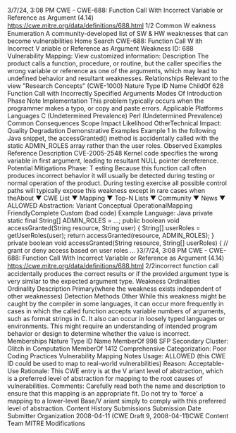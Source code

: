 3/7/24, 3:08 PM CWE - CWE-688: Function Call With Incorrect Variable or Reference as Argument (4.14)
https://cwe.mitre.org/data/deﬁnitions/688.html 1/2
Common W eakness Enumeration
A community-developed list of SW & HW weaknesses that can become
vulnerabilities
Home Search
CWE-688: Function Call W ith Incorrect V ariable or Reference as Argument
Weakness ID: 688
Vulnerability Mapping: 
View customized information:
 Description
The product calls a function, procedure, or routine, but the caller specifies the wrong variable or reference as one of the arguments,
which may lead to undefined behavior and resultant weaknesses.
 Relationships
 Relevant to the view "Research Concepts" (CWE-1000)
Nature Type ID Name
ChildOf 628 Function Call with Incorrectly Specified Arguments
 Modes Of Introduction
Phase Note
Implementation This problem typically occurs when the programmer makes a typo, or copy and paste errors.
 Applicable Platforms
Languages
C (Undetermined Prevalence)
Perl (Undetermined Prevalence)
 Common Consequences
Scope Impact Likelihood
OtherTechnical Impact: Quality Degradation
 Demonstrative Examples
Example 1
In the following Java snippet, the accessGranted() method is accidentally called with the static ADMIN\_ROLES array rather than the
user roles.
 Observed Examples
Reference Description
CVE-2005-2548 Kernel code specifies the wrong variable in first argument, leading to resultant NULL pointer
dereference.
 Potential Mitigations
Phase: T esting
Because this function call often produces incorrect behavior it will usually be detected during testing or normal operation of the
product. During testing exercise all possible control paths will typically expose this weakness except in rare cases when theAbout ▼ CWE List ▼ Mapping ▼ Top-N Lists ▼ Community ▼ News ▼
ALLOWED
Abstraction: Variant
Conceptual OperationalMapping
FriendlyComplete Custom
(bad code) Example Language: Java 
private static final String[] ADMIN\_ROLES = ...;
public boolean void accessGranted(String resource, String user) {
String[] userRoles = getUserRoles(user);
return accessGranted(resource, ADMIN\_ROLES);
}
private boolean void accessGranted(String resource, String[] userRoles) {
// grant or deny access based on user roles
...
}3/7/24, 3:08 PM CWE - CWE-688: Function Call With Incorrect Variable or Reference as Argument (4.14)
https://cwe.mitre.org/data/deﬁnitions/688.html 2/2incorrect function call accidentally produces the correct results or if the provided argument type is very similar to the expected
argument type.
 Weakness Ordinalities
Ordinality Description
Primary(where the weakness exists independent of other weaknesses)
 Detection Methods
Other
While this weakness might be caught by the compiler in some languages, it can occur more frequently in cases in which the
called function accepts variable numbers of arguments, such as format strings in C. It also can occur in loosely typed languages
or environments. This might require an understanding of intended program behavior or design to determine whether the value is
incorrect.
 Memberships
Nature Type ID Name
MemberOf 998 SFP Secondary Cluster: Glitch in Computation
MemberOf 1412 Comprehensive Categorization: Poor Coding Practices
 Vulnerability Mapping Notes
Usage: ALLOWED (this CWE ID could be used to map to real-world vulnerabilities)
Reason: Acceptable-Use
Rationale:
This CWE entry is at the V ariant level of abstraction, which is a preferred level of abstraction for mapping to the root causes of
vulnerabilities.
Comments:
Carefully read both the name and description to ensure that this mapping is an appropriate fit. Do not try to 'force' a mapping to a
lower-level Base/V ariant simply to comply with this preferred level of abstraction.
 Content History
 Submissions
Submission Date Submitter Organization
2008-04-11
(CWE Draft 9, 2008-04-11)CWE Content Team MITRE
 Modifications

